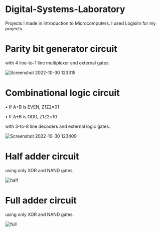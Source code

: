 # Digital-Systems-Laboratory
Projects I made in Introduction to Microcomputers. I used Logisim for my projects.

# Parity bit generator circuit 

with 4 line-to-1 line multiplexer and external gates.

![Screenshot 2022-10-30 123315](https://user-images.githubusercontent.com/102357822/198871889-6bed9be5-871e-4ebf-9d15-d30d03c5389d.png)

# Combinational logic circuit

•	If A+B is EVEN, Z1Z2=01

•	If A+B is ODD, Z1Z2=10

with 3-to-8 line decoders and external logic gates.

![Screenshot 2022-10-30 123409](https://user-images.githubusercontent.com/102357822/198871891-021ccaf9-9ff0-4d1e-8487-094647c7471e.png)

# Half adder circuit

using only XOR and NAND gates.

![half](https://user-images.githubusercontent.com/102357822/200165800-b05408c4-f2a9-45da-b6f1-233abed289df.png)

# Full adder circuit

using only XOR and NAND gates.

![full](https://user-images.githubusercontent.com/102357822/200165823-4236fc2b-4dc1-4796-bfea-26961be6cf0a.png)


